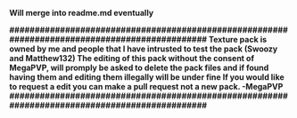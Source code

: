 **Will merge into readme.md eventually**

**##############################################################################################
Texture pack is owned by me and people that I have intrusted to test the pack (Swoozy and Matthew132)
The editing of this pack without the consent of MegaPVP, will promply be asked to delete the pack files and if found having them and editing them illegally will be under fine
If you would like to request a edit you can make a pull request not a new pack. -MegaPVP
##############################################################################################**
